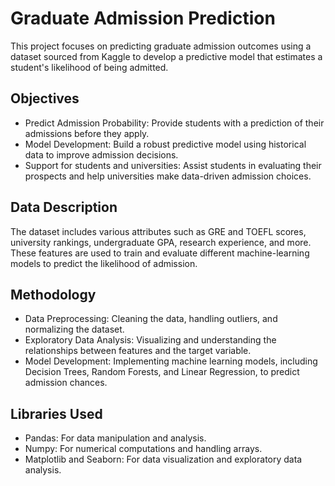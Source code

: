 # Graduate Admission Prediction

This project focuses on predicting graduate admission outcomes using a dataset sourced from Kaggle to develop a predictive model that estimates a student's likelihood of being admitted.

## Objectives
- Predict Admission Probability: Provide students with a prediction of their admissions before they apply.
- Model Development: Build a robust predictive model using historical data to improve admission decisions.
- Support for students and universities: Assist students in evaluating their prospects and help universities make data-driven admission choices.

## Data Description

The dataset includes various attributes such as GRE and TOEFL scores, university rankings, undergraduate GPA, research experience, and more. These features are used to train and evaluate different machine-learning models to predict the likelihood of admission.

## Methodology

- Data Preprocessing: Cleaning the data, handling outliers, and normalizing the dataset.
- Exploratory Data Analysis: Visualizing and understanding the relationships between features and the target variable.
- Model Development: Implementing machine learning models, including Decision Trees, Random Forests, and Linear Regression, to predict admission chances.

## Libraries Used

* Pandas: For data manipulation and analysis.
* Numpy: For numerical computations and handling arrays.
* Matplotlib and Seaborn: For data visualization and exploratory data analysis.

